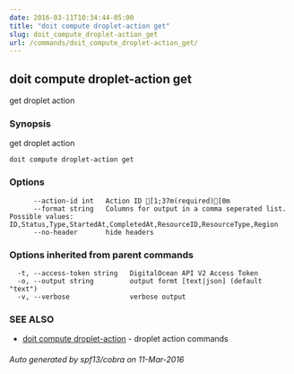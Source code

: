 ```yaml
---
date: 2016-03-11T10:34:44-05:00
title: "doit compute droplet-action get"
slug: doit_compute_droplet-action_get
url: /commands/doit_compute_droplet-action_get/
---
```

## doit compute droplet-action get

get droplet action

### Synopsis


get droplet action

```
doit compute droplet-action get
```

### Options

```
      --action-id int   Action ID [1;37m(required)[0m
      --format string   Columns for output in a comma seperated list. Possible values: ID,Status,Type,StartedAt,CompletedAt,ResourceID,ResourceType,Region
      --no-header       hide headers
```

### Options inherited from parent commands

```
  -t, --access-token string   DigitalOcean API V2 Access Token
  -o, --output string         output formt [text|json] (default "text")
  -v, --verbose               verbose output
```

### SEE ALSO
* [doit compute droplet-action](/commands/doit_compute_droplet-action/)	 - droplet action commands

###### Auto generated by spf13/cobra on 11-Mar-2016
